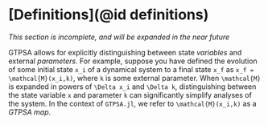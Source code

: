# [Definitions](@id definitions)
*This section is incomplete, and will be expanded in the near future*

GTPSA allows for explicitly distinguishing between state *variables* and external *parameters*. For example, suppose you have defined the evolution of some initial state ``x_i`` of a dynamical system to a final state ``x_f`` as ``x_f = \mathcal{M}(x_i,k)``, where ``k`` is some external parameter. When ``\mathcal{M}`` is expanded in powers of ``\Delta x_i`` and ``\Delta k``, distinguishing between the state variable ``x`` and parameter ``k`` can significantly simplify analyses of the system.  In the context of `GTPSA.jl`, we refer to ``\mathcal{M}(x_i,k)`` as a *GTPSA map*.
